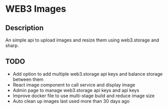# WEB3 Images

## Description

An simple api to upload images and resize them using web3.storage and sharp.

## TODO

- Add option to add multiple web3.storage api keys and balance storage between them
- React image component to call service and display image
- Admin page to manage web3.storage api keys and api keys
- Improve docker file to use multi-stage build and reduce image size
- Auto clean up images last used more than 30 days ago